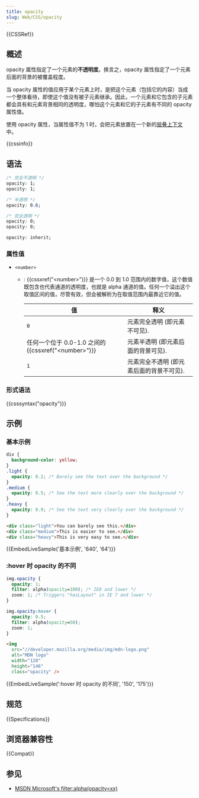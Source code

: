 ```yaml
---
title: opacity
slug: Web/CSS/opacity
---
```


{{CSSRef}}

## 概述

opacity 属性指定了一个元素的**不透明度**。换言之，opacity 属性指定了一个元素后面的背景的被覆盖程度。

当 opacity 属性的值应用于某个元素上时，是把这个元素（包括它的内容）当成一个整体看待，即使这个值没有被子元素继承。因此，一个元素和它包含的子元素都会具有和元素背景相同的透明度，哪怕这个元素和它的子元素有不同的 opacity 属性值。

使用 opacity 属性，当属性值不为 1 时，会把元素放置在一个新的[层叠上下文](/zh-CN/docs/Web/Guide/CSS/Understanding_z-index/Stacking_context)中。

{{cssinfo}}

## 语法

```css
/* 完全不透明 */
opacity: 1;
opacity: 1;

/* 半透明 */
opacity: 0.6;

/* 完全透明 */
opacity: 0;
opacity: 0;

opacity: inherit;
```

### 属性值

- `<number>`

  - : {{cssxref("&lt;number&gt;")}} 是一个 0.0 到 1.0 范围内的数字值，这个数值既包含也代表通道的透明度，也就是 alpha 通道的值。任何一个溢出这个取值区间的值，尽管有效，但会被解析为在取值范围内最靠近它的值。

    | 值                                                        | 释义                                     |
    | --------------------------------------------------------- | ---------------------------------------- |
    | `0`                                                       | 元素完全透明 (即元素不可见).             |
    | 任何一个位于 0.0-1.0 之间的 {{cssxref("&lt;number&gt;")}} | 元素半透明 (即元素后面的背景可见).       |
    | `1`                                                       | 元素完全不透明 (即元素后面的背景不可见). |

### 形式语法

{{csssyntax("opacity")}}

## 示例

### 基本示例

```css
div {
  background-color: yellow;
}
.light {
  opacity: 0.2; /* Barely see the text over the background */
}
.medium {
  opacity: 0.5; /* See the text more clearly over the background */
}
.heavy {
  opacity: 0.9; /* See the text very clearly over the background */
}
```

```html
<div class="light">You can barely see this.</div>
<div class="medium">This is easier to see.</div>
<div class="heavy">This is very easy to see.</div>
```

{{EmbedLiveSample('基本示例', '640', '64')}}

### :hover 时 opacity 的不同

```css
img.opacity {
  opacity: 1;
  filter: alpha(opacity=100); /* IE8 and lower */
  zoom: 1; /* Triggers "hasLayout" in IE 7 and lower */
}

img.opacity:hover {
  opacity: 0.5;
  filter: alpha(opacity=50);
  zoom: 1;
}
```

```html
<img
  src="//developer.mozilla.org/media/img/mdn-logo.png"
  alt="MDN logo"
  width="128"
  height="146"
  class="opacity" />
```

{{EmbedLiveSample(':hover 时 opacity 的不同', '150', '175')}}

## 规范

{{Specifications}}

## 浏览器兼容性

{{Compat}}

## 参见

- [MSDN Microsoft's filter:alpha(opacity=xx)](http://msdn.microsoft.com/en-us/library/ms532910%28VS.85%29.aspx)
